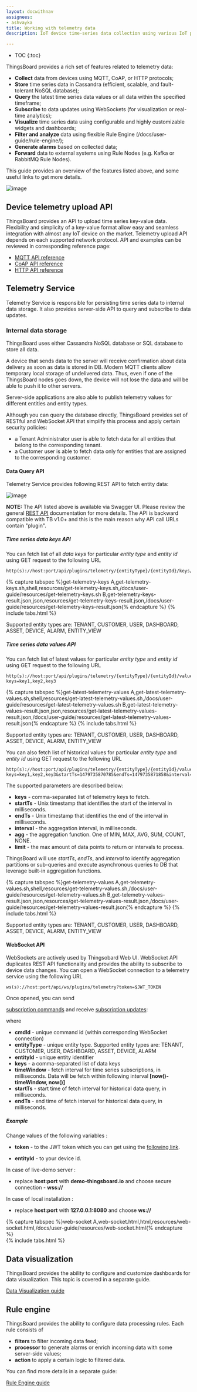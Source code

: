 ```yaml
---
layout: docwithnav
assignees:
- ashvayka
title: Working with telemetry data
description: IoT device time-series data collection using various IoT protocols and ThingsBoard telemetry feature

---
```


* TOC
{:toc}

ThingsBoard provides a rich set of features related to telemetry data:

 - **Collect** data from devices using MQTT, CoAP, or HTTP protocols;
 - **Store** time series data in Cassandra (efficient, scalable, and fault-tolerant NoSQL database);
 - **Query** the latest time series data values or all data within the specified timeframe;
 - **Subscribe** to data updates using WebSockets (for visualization or real-time analytics);
 - **Visualize** time series data using configurable and highly customizable widgets and dashboards;
 - **Filter and analyze** data using flexible Rule Engine (/docs/user-guide/rule-engine/);
 - **Generate alarms** based on collected data;
 - **Forward** data to external systems using Rule Nodes (e.g. Kafka or RabbitMQ Rule Nodes).

This guide provides an overview of the features listed above, and some useful links to get more details.  

![image](/images/user-guide/telemetry.svg)

## Device telemetry upload API

ThingsBoard provides an API to upload time series key-value data.
Flexibility and simplicity of a key-value format allow easy and seamless integration with almost any IoT device on the market.
Telemetry upload API depends on each supported network protocol.
API and examples can be reviewed in corresponding reference page:

 - [MQTT API reference](/docs/reference/mqtt-api/#telemetry-upload-api)
 - [CoAP API reference](/docs/reference/coap-api/#telemetry-upload-api)
 - [HTTP API reference](/docs/reference/http-api/#telemetry-upload-api)
  
## Telemetry Service

Telemetry Service is responsible for persisting time series data to internal data storage. It also 
provides server-side API to query and subscribe to data updates. 

### Internal data storage

ThingsBoard uses either Cassandra NoSQL database or SQL database to store all data.

A device that sends data to the server will receive confirmation about data delivery as soon as data is stored in DB.
Modern MQTT clients allow temporary local storage of undelivered data. 
Thus, even if one of the ThingsBoard nodes goes down, the device will not lose the data and will be able to push it to other servers.
 
Server-side applications are also able to publish telemetry values for different entities and entity types.
  
Although you can query the database directly, ThingsBoard provides set of RESTful and WebSocket API that simplify this process and apply certain security policies:
 
 - a Tenant Administrator user is able to fetch data for all entities that belong to the corresponding tenant.
 - a Customer user is able to fetch data only for entities that are assigned to the corresponding customer.
  
#### Data Query API

Telemetry Service provides following REST API to fetch entity data:

![image](/images/user-guide/telemetry-service/rest-api.png)

**NOTE:** The API listed above is available via Swagger UI. Please review the general [REST API](/docs/reference/rest-api/) documentation for more details.
The API is backward compatible with TB v1.0+ and this is the main reason why API call URLs contain "plugin".

##### Time series data keys API

You can fetch list of all *data keys* for particular *entity type* and *entity id* using GET request to the following URL  
 
```shell
http(s)://host:port/api/plugins/telemetry/{entityType}/{entityId}/keys/timeseries
```

{% capture tabspec %}get-telemetry-keys
A,get-telemetry-keys.sh,shell,resources/get-telemetry-keys.sh,/docs/user-guide/resources/get-telemetry-keys.sh
B,get-telemetry-keys-result.json,json,resources/get-telemetry-keys-result.json,/docs/user-guide/resources/get-telemetry-keys-result.json{% endcapture %}
{% include tabs.html %}

Supported entity types are: TENANT, CUSTOMER, USER, DASHBOARD, ASSET, DEVICE, ALARM, ENTITY_VIEW

##### Time series data values API

You can fetch list of latest values for particular *entity type* and *entity id* using GET request to the following URL  
 
```shell
http(s)://host:port/api/plugins/telemetry/{entityType}/{entityId}/values/timeseries?keys=key1,key2,key3
```

{% capture tabspec %}get-latest-telemetry-values
A,get-latest-telemetry-values.sh,shell,resources/get-latest-telemetry-values.sh,/docs/user-guide/resources/get-latest-telemetry-values.sh
B,get-latest-telemetry-values-result.json,json,resources/get-latest-telemetry-values-result.json,/docs/user-guide/resources/get-latest-telemetry-values-result.json{% endcapture %}
{% include tabs.html %}

Supported entity types are: TENANT, CUSTOMER, USER, DASHBOARD, ASSET, DEVICE, ALARM, ENTITY_VIEW

You can also fetch list of historical values for particular *entity type* and *entity id* using GET request to the following URL  
 
```shell
http(s)://host:port/api/plugins/telemetry/{entityType}/{entityId}/values/timeseries?keys=key1,key2,key3&startTs=1479735870785&endTs=1479735871858&interval=60000&limit=100&agg=AVG
```

The supported parameters are described below:

 - **keys** - comma-separated list of telemetry keys to fetch.
 - **startTs** - Unix timestamp that identifies the start of the interval in milliseconds.
 - **endTs** - Unix timestamp that identifies the end of the interval in milliseconds.
 - **interval** - the aggregation interval, in milliseconds.
 - **agg** - the aggregation function. One of MIN, MAX, AVG, SUM, COUNT, NONE.
 - **limit** - the max amount of data points to return or intervals to process.

ThingsBoard will use *startTs*, *endTs*, and *interval* to identify aggregation partitions or sub-queries and execute asynchronous queries to DB that leverage built-in aggregation functions.

{% capture tabspec %}get-telemetry-values
A,get-telemetry-values.sh,shell,resources/get-telemetry-values.sh,/docs/user-guide/resources/get-telemetry-values.sh
B,get-telemetry-values-result.json,json,resources/get-telemetry-values-result.json,/docs/user-guide/resources/get-telemetry-values-result.json{% endcapture %}
{% include tabs.html %}

Supported entity types are: TENANT, CUSTOMER, USER, DASHBOARD, ASSET, DEVICE, ALARM, ENTITY_VIEW

#### WebSocket API

WebSockets are actively used by Thingsobard Web UI. WebSocket API duplicates REST API functionality and provides the ability to subscribe to device data changes.
You can open a WebSocket connection to a telemetry service using the following URL

```shell
ws(s)://host:port/api/ws/plugins/telemetry?token=$JWT_TOKEN
```

Once opened, you can send 

[subscription commands](https://github.com/thingsboard/thingsboard/blob/master/application/src/main/java/org/thingsboard/server/service/telemetry/cmd/TelemetryPluginCmdsWrapper.java) 
and receive 
[subscription updates](https://github.com/thingsboard/thingsboard/blob/master/application/src/main/java/org/thingsboard/server/service/telemetry/sub/TelemetrySubscriptionUpdate.java):

where 

 - **cmdId** - unique command id (within corresponding WebSocket connection)
 - **entityType** - unique entity type. Supported entity types are: TENANT, CUSTOMER, USER, DASHBOARD, ASSET, DEVICE, ALARM
 - **entityId** - unique entity identifier
 - **keys** - a comma-separated list of data keys
 - **timeWindow** - fetch interval for time series subscriptions, in milliseconds. Data will be fetch within following interval **[now()-timeWindow, now()]**
 - **startTs** - start time of fetch interval for historical data query, in milliseconds.
 - **endTs** - end time of fetch interval for historical data query, in milliseconds.
 
##### Example 

Change values of the following variables : 

 - **token** - to the JWT token which you can get using the [following link](https://thingsboard.io/docs/reference/rest-api/#rest-api-auth).

 - **entityId** - to your device id.
 
 In case of live-demo server : 
 
 - replace **host:port** with **demo-thingsboard.io** and choose secure connection - **wss://**
 
 In case of local installation :
 
 - replace **host:port** with **127.0.0.1:8080** and choose **ws://**
 
{% capture tabspec %}web-socket
A,web-socket.html,html,resources/web-socket.html,/docs/user-guide/resources/web-socket.html{% endcapture %}  
{% include tabs.html %}

## Data visualization

ThingsBoard provides the ability to configure and customize dashboards for data visualization.
This topic is covered in a separate guide.    
<p><a href="/docs/user-guide/visualization" class="button">Data Visualization guide</a></p>

## Rule engine

ThingsBoard provides the ability to configure data processing rules.
Each rule consists of

 - **filters** to filter incoming data feed; 
 - **processor** to generate alarms or enrich incoming data with some server-side values;
 - **action** to apply a certain logic to filtered data.

You can find more details in a separate guide:    
<p><a href="/docs/user-guide/rule-engine" class="button">Rule Engine guide</a></p>
    
